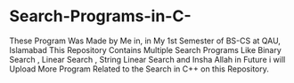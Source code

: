# Search-Programs-in-C-
These Program Was Made by Me in, in My 1st Semester of BS-CS at QAU, Islamabad
This Repository Contains Multiple Search Programs Like Binary Search , Linear Search , String Linear Search and Insha Allah in Future i will Upload More Program Related to the Search in C++ on this Repository.
